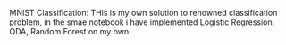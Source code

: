 MNIST Classification: THis is my own solution to renowned classification problem, in the smae notebook i have implemented Logistic Regression, QDA, Random Forest on my own. 
